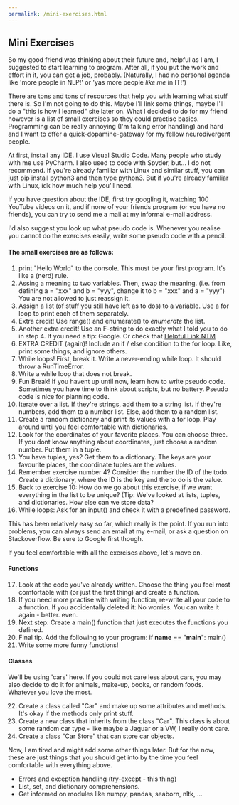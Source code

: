 ```yaml
---
permalink: /mini-exercises.html
---
```


## Mini Exercises

So my good friend was thinking about their future and, helpful as I am, I suggested to start learning to program. After all, if you put the work and effort in it, you can get a job, probably.
(Naturally, I had no personal agenda like 'more people in NLP!' or 'yas more people _like me_ in IT!')

There are tons and tons of resources that help you with learning what stuff there is. So I'm not going to do this. Maybe I'll link some things, maybe I'll do a "this is how I learned" site later on.
What I decided to do for my friend however is a list of small exercises so they could practise basics.
Programming can be really annoying (I'm talking error handling) and hard and I want to offer a quick-dopamine-gateway for my fellow neurodivergent people.

At first, install any IDE. I use Visual Studio Code. Many people who study with me use PyCharm. I also used to code with Spyder, but... I do not recommend.
If you're already familiar with Linux and similar stuff, you can just pip install python3 and then type python3. But if you're already familiar with Linux, idk how much help you'll need.

If you have question about the IDE, first try googling it, watching 100 YouTube videos on it, and if none of your friends program (or you have no friends), you can try to send me a mail at my informal e-mail address.

I'd also suggest you look up what pseudo code is. Whenever you realise you cannot do the exercises easily, write some pseudo code with a pencil.


#### The small exercises are as follows:

1. print "Hello World" to the console. This must be your first program. It's like a (nerd) rule.
2. Assing a meaning to two variables. Then, swap the meaning. (i.e. from defining a = "xxx" and b = "yyy", change it to b = "xxx" and a = "yyy") You are not allowed to just reassign it.
3. Assign a list (of stuff you still have left as to dos) to a variable. Use a for loop to print each of them separately. 
4. Extra credit! Use range() and enumerate() to _enumerate_ the list.
5. Another extra credit! Use an F-string to do exactly what I told you to do in step 4. If you need a tip: Google. Or check that [Helpful Link NTM](https://realpython.com/python-f-strings/)
6. EXTRA CREDIT (again)! Include an if / else condition to the for loop. Like, print some things, and ignore others.
7. While loops! First, break it. Write a never-ending while loop. It should throw a RunTimeError.
8. Write a while loop that does not break.
9. Fun Break! If you havent up until now, learn how to write pseudo code. Sometimes you have time to think about scripts, but no battery. Pseudo code is nice for planning code.
10. Iterate over a list. If they're strings, add them to a string list. If they're numbers, add them to a number list. Else, add them to a random list.
11. Create a random dictionary and print its values with a for loop. Play around until you feel comfortable with dictionaries.
12. Look for the coordinates of your favorite places. You can choose three. If you dont know anything about coordinates, just choose a random number. Put them in a tuple.
13. You have tuples, yes? Get them to a dictionary. The keys are your favourite places, the coordinate tuples are the values.
14. Remember exercise number 4? Consider the number the ID of the todo. Create a dictionary, where the ID is the key and the to do is the value.
15. Back to exercise 10: How do we go about this exercise, if we want everything in the list to be unique? (Tip: We've looked at lists, tuples, and dictionaries. How else can we store data?
16. While loops: Ask for an input() and check it with a predefined password.

This has been relatively easy so far, which really is the point. If you run into problems, you can always send an email at my e-mail, or ask a question on Stackoverflow. Be sure to Google first though.

If you feel comfortable with all the exercises above, let's move on.


#### Functions

17. Look at the code you've already written. Choose the thing you feel most comfortable with (or just the first thing) and create a function.
18. If you need more practise with writing function, re-write all your code to a function. If you accidentally deleted it: No worries. You can write it again - better. even.
19. Next step: Create a main() function that just executes the functions you defined.
20. Final tip. Add the following to your program: if __name__ == "__main__": main()
21. Write some more funny functions!


#### Classes

We'll be using 'cars' here. If you could not care less about cars, you may also decide to do it for animals, make-up, books, or random foods. Whatever you love the most.

22. Create a class called "Car" and make up some attributes and methods. It's okay if the methods only print stuff.
23. Create a new class that inherits from the class "Car". This class is about some random car type - like maybe a Jaguar or a VW, I really dont care.
24. Create a class "Car Store" that can store car objects.


Now, I am tired and might add some other things later. But for the now, these are just things that you should get into by the time you feel comfortable with everything above.

- Errors and exception handling (try-except - this thing)
- List, set, and dictionary comprehensions.
- Get informed on modules like numpy, pandas, seaborn, nltk, ...



